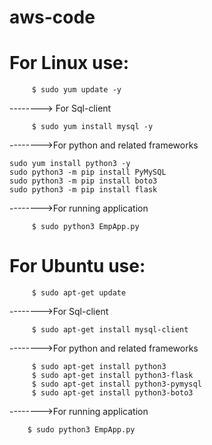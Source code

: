 # aws-code
# For Linux use:

         $ sudo yum update -y
--------> For Sql-client

         $ sudo yum install mysql -y
-------->For python and related frameworks

	sudo yum install python3 -y
	sudo python3 -m pip install PyMySQL
	sudo python3 -m pip install boto3
	sudo python3 -m pip install flask
	 
-------->For running application

         $ sudo python3 EmpApp.py

# For Ubuntu use:

         $ sudo apt-get update
	 
-------->For Sql-client

         $ sudo apt-get install mysql-client
      
-------->For python and related frameworks

         $ sudo apt-get install python3
         $ sudo apt-get install python3-flask
         $ sudo apt-get install python3-pymysql
         $ sudo apt-get install python3-boto3
     
-------->For running application

        $ sudo python3 EmpApp.py
